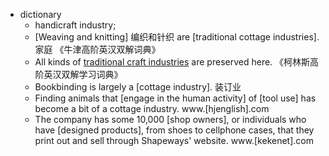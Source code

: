 - dictionary 
    - handicraft industry; 
    - [Weaving and knitting] 编织和针织 are [traditional cottage industries]. 家庭 《牛津高阶英汉双解词典》
    - All kinds of [traditional craft industries](((di_1LXIAx))) are preserved here. 《柯林斯高阶英汉双解学习词典》
    - Bookbinding is largely a [cottage industry]. 装订业
    - Finding animals that [engage in the human activity] of [tool use] has become a bit of a cottage industry. www.[hjenglish].com
    - The company has some 10,000 [shop owners], or individuals who have [designed products], from shoes to cellphone cases, that they print out and sell through Shapeways' website. www.[kekenet].com
